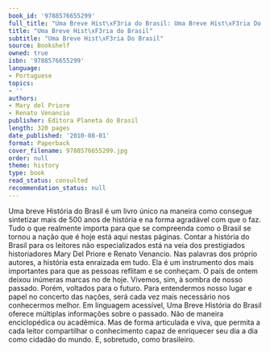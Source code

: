 ```yaml
---
book_id: '9788576655299'
full_title: "Uma Breve Hist\xF3ria do Brasil: Uma Breve Hist\xF3ria Do Brasil"
title: "Uma Breve Hist\xF3ria do Brasil"
subtitle: "Uma Breve Hist\xF3ria Do Brasil"
source: Bookshelf
owned: true
isbn: '9788576655299'
language:
- Portuguese
topics:
- ''
authors:
- Mary del Priore
- Renato Venancio
publisher: Editora Planeta do Brasil
length: 320 pages
date_published: '2010-08-01'
format: Paperback
cover_filename: 9788576655299.jpg
order: null
theme: history
type: book
read_status: consulted
recommendation_status: null
---
```

Uma breve História do Brasil é um livro único na maneira como consegue sintetizar mais de 500 anos de história e na forma agradável com que o faz. Tudo o que realmente importa para que se compreenda como o Brasil se tornou a nação que é hoje está aqui nestas páginas.
Contar a história do Brasil para os leitores não especializados está na veia dos prestigiados historiadores Mary Del Priore e Renato Venancio. Nas palavras dos próprio autores, a história esta enraizada em tudo. Ela é um instrumento dos mais importantes para que as pessoas reflitam e se conheçam. O país de ontem deixou inúmeras marcas no de hoje. Vivemos, sim, à sombra de nosso passado. Porém, voltados para o futuro. Para entendermos nosso lugar e papel no concerto das nações, será cada vez mais necessário nos conhecermos melhor.
Em linguagem acessível, Uma Breve História do Brasil oferece múltiplas informações sobre o passado. Não de maneira enciclopédica ou acadêmica. Mas de forma articulada e viva, que permita a cada leitor compartilhar o conhecimento capaz de enriquecer seu dia a dia como cidadão do mundo. E, sobretudo, como brasileiro.
